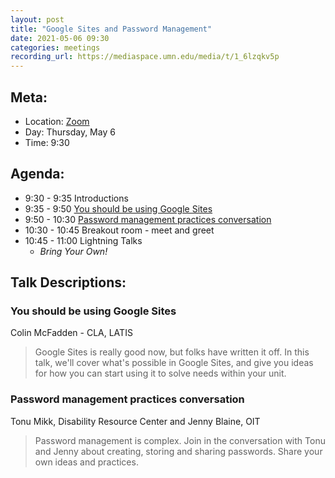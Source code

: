 ```yaml
---
layout: post
title: "Google Sites and Password Management"
date: 2021-05-06 09:30
categories: meetings
recording_url: https://mediaspace.umn.edu/media/t/1_6lzqkv5p
---
```


## Meta:

- Location: [Zoom](https://z.umn.edu/cpmstream)
- Day: Thursday, May 6
- Time: 9:30

## Agenda:

- 9:30 - 9:35 Introductions
- 9:35 - 9:50 [You should be using Google Sites](#you-should-be-using-google-sites)
- 9:50 - 10:30 [Password management practices conversation](#password-management-practices-conversation)
- 10:30 - 10:45 Breakout room - meet and greet
- 10:45 - 11:00 Lightning Talks
  - _Bring Your Own!_

## Talk Descriptions:

### You should be using Google Sites
Colin McFadden - CLA, LATIS

> Google Sites is really good now, but folks have written it off. In this talk, we'll cover what's possible in Google Sites, and give you ideas for how you can start using it to solve needs within your unit.

### Password management practices conversation
Tonu Mikk, Disability Resource Center and Jenny Blaine, OIT 

> Password management is complex.  Join in the conversation with Tonu and Jenny about creating, storing and sharing passwords.  Share your own ideas and practices. 
